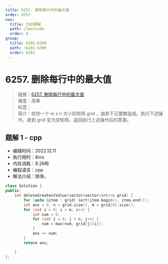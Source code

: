 ```yaml
---
title: 6257. 删除每行中的最大值
order: 6257
nav:
  title: 力扣题解
  path: /leetcode
  order: 4
group:
  title: 6201-6300
  path: /6201-6300
  order: 6201
---
```


# 6257. 删除每行中的最大值

> 链接：[6257. 删除每行中的最大值](https://leetcode.cn/problems/delete-greatest-value-in-each-row/)  
> 难度：简单  
> 标签：  
> 简介：给你一个 m x n 大小的矩阵 grid ，由若干正整数组成。执行下述操作，直到 grid 变为空矩阵。返回执行上述操作后的答案。

## 题解 1 - cpp

- 编辑时间：2022.12.11
- 执行用时：8ms
- 内存消耗：9.2MB
- 编程语言：cpp
- 解法介绍：排序。

```cpp
class Solution {
public:
    int deleteGreatestValue(vector<vector<int>>& grid) {
        for (auto &item : grid) sort(item.begin(), item.end());
        int ans = 0, n = grid.size(), m = grid[0].size();
        for (int i = 0; i < m; i++) {
            int num = 0;
            for (int j = 0; j < n; j++) {
                num = max(num, grid[j][i]);
            }
            ans += num;
        }
        return ans;

    }
};
```
